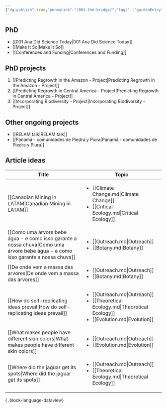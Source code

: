 ```yaml
---
{"dg-publish":true,"permalink":"/001-the-bridge/","tags":["gardenEntry"]}
---
```



## PhD
- [[001 Ana Did Science Today\|001 Ana Did Science Today]]
- [[Make It So\|Make It So]]
- [[Conferences and Funding\|Conferences and Funding]]

## PhD projects
1. [[Predicting Regrowth in the Amazon - Project\|Predicting Regrowth in the Amazon - Project]]
2. [[Predicting Regrowth in Central America - Project\|Predicting Regrowth in Central America - Project]]
3. [[Incorporating Biodiversity - Project\|Incorporating Biodiversity - Project]]

## Other ongoing projects
- [[RELAM talk\|RELAM talk]]
- [[Panamá - comunidades de Piedra y Piura\|Panamá - comunidades de Piedra y Piura]]

## Article ideas
| Title                                                                                                                               | Topic                                                                                                                                      |
| ----------------------------------------------------------------------------------------------------------------------------------- | ------------------------------------------------------------------------------------------------------------------------------------------ |
| [[Canadian Mining in LATAM\|Canadian Mining in LATAM]]                                                                           | <ul><li>[[Climate Change.md\\|Climate Change]]</li><li>[[Critical Ecology.md\\|Critical Ecology]]</li></ul>                                |
| [[Como uma árvore bebe água - e como isso garante a nossa chuva\|Como uma árvore bebe água - e como isso garante a nossa chuva]] | <ul><li>[[Outreach.md\\|Outreach]]</li><li>[[Botany.md\\|Botany]]</li></ul>                                                                |
| [[De onde vem a massa das arvores\|De onde vem a massa das arvores]]                                                             | <ul><li>[[Outreach.md\\|Outreach]]</li><li>[[Botany.md\\|Botany]]</li></ul>                                                                |
| [[How do self-replicating ideas prevail\|How do self-replicating ideas prevail]]                                                 | <ul><li>[[Outreach.md\\|Outreach]]</li><li>[[Theoretical Ecology.md\\|Theoretical Ecology]]</li><li>[[Evolution.md\\|Evolution]]</li></ul> |
| [[What makes people have different skin colors\|What makes people have different skin colors]]                                   | <ul><li>[[Outreach.md\\|Outreach]]</li><li>[[Evolution.md\\|Evolution]]</li></ul>                                                          |
| [[Where did the jaguar get its spots\|Where did the jaguar get its spots]]                                                       | <ul><li>[[Outreach.md\\|Outreach]]</li><li>[[Theoretical Ecology.md\\|Theoretical Ecology]]</li></ul>                                      |

{ .block-language-dataview}
